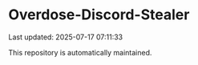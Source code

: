 # Overdose-Discord-Stealer

Last updated: 2025-07-17 07:11:33

This repository is automatically maintained.
